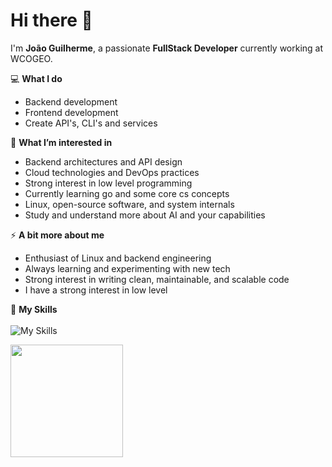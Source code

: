 # Hi there 👋

I'm **João Guilherme**, a passionate **FullStack Developer** currently working at WCOGEO. 

💻 **What I do**  
- Backend development
- Frontend development
- Create API's, CLI's and services

🌱 **What I’m interested in**  
- Backend architectures and API design  
- Cloud technologies and DevOps practices
- Strong interest in low level programming
- Currently learning go and some core cs concepts
- Linux, open-source software, and system internals
- Study and understand more about AI and your capabilities

⚡ **A bit more about me**  
- Enthusiast of Linux and backend engineering  
- Always learning and experimenting with new tech  
- Strong interest in writing clean, maintainable, and scalable code
- I have a strong interest in low level
  
🚀 **My Skills**<br><br>
![My Skills](https://go-skill-icons.vercel.app/api/icons?i=c,python,html,css,js,ts,react,nodejs,nest,go,postgres,linux,docker,git,arch,nvim&perline=4)

<a href="https://github.com/JoaoGuilherme2909" title="Github stats de joao guilherme dos santos">
  <img height="180em" src="https://github-readme-stats.vercel.app/api?username=JoaoGuilherme2909&theme=dracula&show_icons=true" />
</a>
